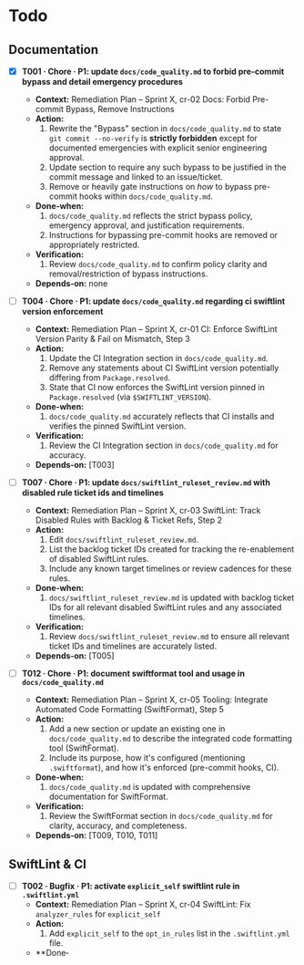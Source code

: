 # Todo

## Documentation
- [x] **T001 · Chore · P1: update `docs/code_quality.md` to forbid pre-commit bypass and detail emergency procedures**
    - **Context:** Remediation Plan – Sprint X, cr-02 Docs: Forbid Pre-commit Bypass, Remove Instructions
    - **Action:**
        1. Rewrite the "Bypass" section in `docs/code_quality.md` to state `git commit --no-verify` is **strictly forbidden** except for documented emergencies with explicit senior engineering approval.
        2. Update section to require any such bypass to be justified in the commit message and linked to an issue/ticket.
        3. Remove or heavily gate instructions on *how* to bypass pre-commit hooks within `docs/code_quality.md`.
    - **Done‑when:**
        1. `docs/code_quality.md` reflects the strict bypass policy, emergency approval, and justification requirements.
        2. Instructions for bypassing pre-commit hooks are removed or appropriately restricted.
    - **Verification:**
        1. Review `docs/code_quality.md` to confirm policy clarity and removal/restriction of bypass instructions.
    - **Depends‑on:** none

- [ ] **T004 · Chore · P1: update `docs/code_quality.md` regarding ci swiftlint version enforcement**
    - **Context:** Remediation Plan – Sprint X, cr-01 CI: Enforce SwiftLint Version Parity & Fail on Mismatch, Step 3
    - **Action:**
        1. Update the CI Integration section in `docs/code_quality.md`.
        2. Remove any statements about CI SwiftLint version potentially differing from `Package.resolved`.
        3. State that CI now enforces the SwiftLint version pinned in `Package.resolved` (via `$SWIFTLINT_VERSION`).
    - **Done‑when:**
        1. `docs/code_quality.md` accurately reflects that CI installs and verifies the pinned SwiftLint version.
    - **Verification:**
        1. Review the CI Integration section in `docs/code_quality.md` for accuracy.
    - **Depends‑on:** [T003]

- [ ] **T007 · Chore · P1: update `docs/swiftlint_ruleset_review.md` with disabled rule ticket ids and timelines**
    - **Context:** Remediation Plan – Sprint X, cr-03 SwiftLint: Track Disabled Rules with Backlog & Ticket Refs, Step 2
    - **Action:**
        1. Edit `docs/swiftlint_ruleset_review.md`.
        2. List the backlog ticket IDs created for tracking the re-enablement of disabled SwiftLint rules.
        3. Include any known target timelines or review cadences for these rules.
    - **Done‑when:**
        1. `docs/swiftlint_ruleset_review.md` is updated with backlog ticket IDs for all relevant disabled SwiftLint rules and any associated timelines.
    - **Verification:**
        1. Review `docs/swiftlint_ruleset_review.md` to ensure all relevant ticket IDs and timelines are accurately listed.
    - **Depends‑on:** [T005]

- [ ] **T012 · Chore · P1: document swiftformat tool and usage in `docs/code_quality.md`**
    - **Context:** Remediation Plan – Sprint X, cr-05 Tooling: Integrate Automated Code Formatting (SwiftFormat), Step 5
    - **Action:**
        1. Add a new section or update an existing one in `docs/code_quality.md` to describe the integrated code formatting tool (SwiftFormat).
        2. Include its purpose, how it's configured (mentioning `.swiftformat`), and how it's enforced (pre-commit hooks, CI).
    - **Done‑when:**
        1. `docs/code_quality.md` is updated with comprehensive documentation for SwiftFormat.
    - **Verification:**
        1. Review the SwiftFormat section in `docs/code_quality.md` for clarity, accuracy, and completeness.
    - **Depends‑on:** [T009, T010, T011]

## SwiftLint & CI
- [ ] **T002 · Bugfix · P1: activate `explicit_self` swiftlint rule in `.swiftlint.yml`**
    - **Context:** Remediation Plan – Sprint X, cr-04 SwiftLint: Fix `analyzer_rules` for `explicit_self`
    - **Action:**
        1. Add `explicit_self` to the `opt_in_rules` list in the `.swiftlint.yml` file.
    - **Done‑